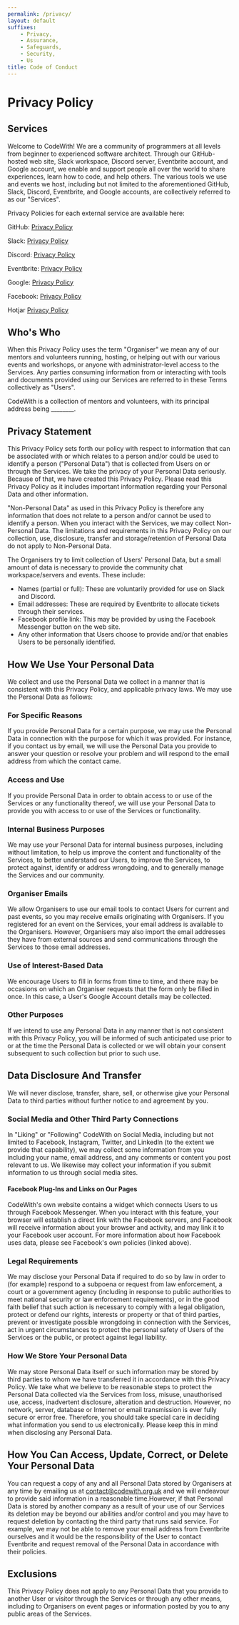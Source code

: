 ```yaml
---
permalink: /privacy/
layout: default
suffixes:
    - Privacy,
    - Assurance,
    - Safeguards,
    - Security,
    - Us
title: Code of Conduct
---
```


# Privacy Policy
## Services

Welcome to CodeWith! We are a community of programmers at all levels from beginner to experienced software architect. Through our GitHub-hosted web site, Slack workspace, Discord server, Eventbrite account, and Google account, we enable and support people all over the world to share experiences, learn how to code, and help others. The various tools we use and events we host, including but not limited to the aforementioned GitHub, Slack, Discord, Eventbrite, and Google accounts, are collectively referred to as our "Services".

Privacy Policies for each external service are available here:

GitHub: [Privacy Policy](https://docs.github.com/en/github/site-policy/github-privacy-statement)

Slack: [Privacy Policy](https://slack.com/intl/en-gb/trust/privacy/privacy-policy)

Discord: [Privacy Policy](https://discord.com/privacy)

Eventbrite: [Privacy Policy](https://www.eventbrite.co.uk/support/articles/en_US/Troubleshooting/eventbrite-privacy-policy?lg=en_GB)

Google: [Privacy Policy](https://policies.google.com/privacy?hl=en-US)

Facebook: [Privacy Policy](https://www.facebook.com/policy.php)

Hotjar [Privacy Policy](https://www.hotjar.com/legal/policies/privacy/)

## Who's Who

When this Privacy Policy uses the term "Organiser" we mean any of our mentors and volunteers running, hosting, or helping out with our various events and workshops, or anyone with administrator-level access to the Services. Any parties consuming information from or interacting with tools and documents provided using our Services are referred 
to in these Terms collectively as "Users".

CodeWith is a collection of mentors and volunteers, with its principal address being ________.


## Privacy Statement
This Privacy Policy sets forth our policy with respect to information that can be associated with or which relates to a person and/or could be used to identify a person ("Personal Data") that is collected from Users on or through the Services. We take the privacy of your Personal Data seriously. Because of that, we have created this Privacy Policy. Please read this Privacy Policy as it includes important information regarding your Personal Data and other information.

"Non-Personal Data" as used in this Privacy Policy is therefore any information that does not relate to a person and/or cannot be used to identify a person. When you interact with the Services, we may collect Non-Personal Data. The limitations and requirements in this Privacy Policy on our collection, use, disclosure, transfer and storage/retention of Personal Data do not apply to Non-Personal Data.

The Organisers try to limit collection of Users' Personal Data, but a small amount of data is necessary to provide the community chat workspace/servers and events. These include:

* Names (partial or full): These are voluntarily provided for use on Slack and Discord.
* Email addresses: These are required by Eventbrite to allocate tickets through their services.
* Facebook profile link: This may be provided by using the Facebook Messenger button on the web site.
* Any other information that Users choose to provide and/or that enables Users to be personally identified.

## How We Use Your Personal Data
We collect and use the Personal Data we collect in a manner that is consistent with this Privacy Policy, and applicable privacy laws. We may use the Personal Data as follows:
### For Specific Reasons
If you provide Personal Data for a certain purpose, we may use the Personal Data in connection with the purpose for which it was provided. For instance, if you contact us by email, we will use the Personal Data you provide to answer your question or resolve your problem and will respond to the email address from which the contact came.

### Access and Use
If you provide Personal Data in order to obtain access to or use of the Services or any functionality thereof, we will use your Personal Data to provide you with access to or use of the Services or functionality.
### Internal Business Purposes
We may use your Personal Data for internal business purposes, including without limitation, to help us improve the content and functionality of the Services, to better understand our Users, to improve the Services, to protect against, identify or address wrongdoing, and to generally manage the Services and our community.
### Organiser Emails
We allow Organisers to use our email tools to contact Users for current and past events, so you may receive emails originating with Organisers. If you registered for an event on the Services, your email address is available to the Organisers. However, Organisers may also import the email addresses they have from external sources and send communications through the Services to those email addresses.
### Use of Interest-Based Data

We encourage Users to fill in forms from time to time, and there may be occasions on which an Organiser requests that the form only be filled in once. In this case, a User's Google Account details may be collected.
### Other Purposes
If we intend to use any Personal Data in any manner that is not consistent with this Privacy Policy, you will be informed of such anticipated use prior to or at the time the Personal Data is collected or we will obtain your consent subsequent to such collection but prior to such use.
## Data Disclosure And Transfer
We will never disclose, transfer, share, sell, or otherwise give your Personal Data to third parties without further notice to and agreement by you.
### Social Media and Other Third Party Connections
In "Liking" or "Following" CodeWith on Social Media, including but not limited to Facebook, Instagram, Twitter, and LinkedIn (to the extent we provide that capability), we may collect some information from you including your name, email address, and any comments or content you post relevant to us. We likewise may collect your information if you submit information to us through social media sites.

#### Facebook Plug-Ins and Links on Our Pages
CodeWith's own website contains a widget which connects Users to us through Facebook Messenger. When you interact with this feature, your browser will establish a direct link with the Facebook servers, and Facebook will receive information about your browser and activity, and may link it to your Facebook user account. For more information about how Facebook uses data, please see Facebook's own policies (linked above).

### Legal Requirements
We may disclose your Personal Data if required to do so by law in order to (for example) respond to a subpoena or request from law enforcement, a court or a government agency (including in response to public authorities to meet national security or law enforcement requirements), or in the good faith belief that such action is necessary to
comply with a legal obligation, 
protect or defend our rights, interests or property or that of third parties, 
prevent or investigate possible wrongdoing in connection with the Services, 
act in urgent circumstances to protect the personal safety of Users of the Services or the public, or 
protect against legal liability.

### How We Store Your Personal Data
We may store Personal Data itself or such information may be stored by third parties to whom we have transferred it in accordance with this Privacy Policy. We take what we believe to be reasonable steps to protect the Personal Data collected via the Services from loss, misuse, unauthorised use, access, inadvertent disclosure, alteration and destruction. However, no network, server, database or Internet or email transmission is ever fully secure or error free. Therefore, you should take special care in deciding what information you send to us electronically. Please keep this  in mind when disclosing any Personal Data.

## How You Can Access, Update, Correct, or Delete Your Personal Data
You can request a copy of any and all Personal Data stored by Organisers at any time by emailing us at contact@codewith.org.uk and we will endeavour to provide said information in a reasonable time.However, if that Personal Data is stored by another company as a result of your use of our Services its deletion may be beyond our abilities and/or control and you may have to request deletion by contacting the third party that runs said service. For example, we may not be able to remove your email address from Eventbrite ourselves and it would be the responsibility of the User to contact Eventbrite and request removal of the Personal Data in accordance with their policies.

## Exclusions
This Privacy Policy does not apply to any Personal Data that you provide to another User or visitor through the Services or through any other means, including to Organisers on event pages or information posted by you to any public areas of the Services.
